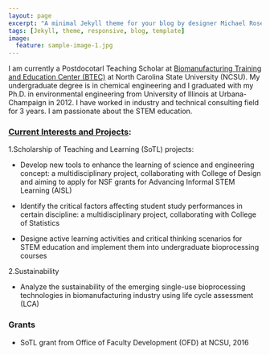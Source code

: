```yaml
---
layout: page
excerpt: "A minimal Jekyll theme for your blog by designer Michael Rose."
tags: [Jekyll, theme, responsive, blog, template]
image:
  feature: sample-image-1.jpg
---
```


I am currently a Postdocotarl Teaching Scholar at [Biomanufacturing Training and Education Center (BTEC)](http://www.btec.ncsu.edu/) at North Carolina State University (NCSU). My undergraduate degree is in chemical engineering and I graduated with my Ph.D. in environmental engineering from University of Illinois at Urbana-Champaign in 2012. I have worked in industry and technical consulting field for 3 years. I am passionate about the STEM education.


### [Current Interests and Projects](http://xyzcu.github.io/projects/):

1.Scholarship of Teaching and Learning (SoTL) projects:

* Develop new tools to enhance the learning of science and engineering concept: a multidisciplinary project, collaborating with College of Design and aiming to apply for NSF grants for Advancing Informal STEM Learning (AISL)

* Identify the critical factors affecting student study performances in certain discipline: a multidisciplinary project, collaborating with College of Statistics

* Designe active learning activities and critical thinking scenarios for STEM education and implement them into undergraduate bioprocessing courses

2.Sustainability

* Analyze the sustainability of the emerging single-use bioprocessing technologies in biomanufacturing industry using life cycle assessment (LCA)


### Grants
* SoTL grant from Office of Faculty Development (OFD) at NCSU, 2016

<!-- ### [Courses](http://xyzcu.github.io/courses/)

### [Presentations](http://xyzcu.github.io/presentations/) -->

<!-- ![bio](/images/bio-photo.jpg) -->
<!-- it's best the image is 200*200, name the photo in the image folder.  -->

<!-- If use embed function from youtube, I can show the video on my site. -->
